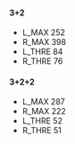 #### 3+2

- L_MAX 252
- R_MAX 398
- L_THRE 84
- R_THRE 76

#### 3+2+2

- L_MAX 287
- R_MAX 222
- L_THRE 52
- R_THRE 51